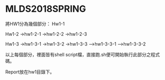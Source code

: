 # MLDS2018SPRING

將HW1分為幾個部分：
Hw1-1

Hw1-2
->hw1-2-1
->hw1-2-2
->hw1-2-3

Hw1-3
->hw1-3-1
->hw1-3-2
->hw1-3-3
-->hw1-3-3-1
-->hw1-3-3-2

以上每個部分，裡面皆有shell script檔，直接跑.sh便可開始執行此部分之程式碼。

Report放在hw1目錄下。